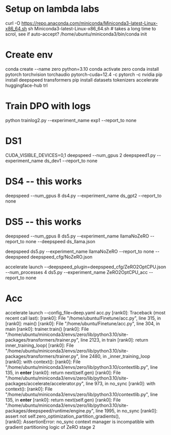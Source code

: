 # Setup on lambda labs
curl -O https://repo.anaconda.com/miniconda/Miniconda3-latest-Linux-x86_64.sh
sh Miniconda3-latest-Linux-x86_64.sh # takes a long time to scrol, see if auto-accept?
/home/ubuntu/miniconda3/bin/conda init

# Create env
conda create --name zero python=3.10
conda activate zero
conda install pytorch torchvision torchaudio pytorch-cuda=12.4 -c pytorch -c nvidia
pip install deepspeed transformers
pip install datasets tokenizers accelerate huggingface-hub trl

# Train DPO with logs
python trainlog2.py --experiment_name exp1 --report_to none

# DS1
CUDA_VISIBLE_DEVICES=0,1 deepspeed --num_gpus 2 deepspeed1.py --experiment_name ds_dev1 --report_to none

# DS4 -- this works
deepspeed --num_gpus 8 ds4.py --experiment_name ds_gpt2 --report_to none


# DS5 -- this works
deepspeed --num_gpus 8 ds5.py --experiment_name llamaNoZeRO --report_to none --deepspeed ds_llama.json

deepspeed ds5.py --experiment_name llamaNoZeRO --report_to none --deepspeed deepspeed_cfg/NoZeRO.json


accelerate launch --deepspeed_plugin=deepspeed_cfg/ZeRO2OptCPU.json --num_processes 4 ds5.py --experiment_name ZeRO2OptCPU_acc --report_to none


# Acc
accelerate launch --config_file=deep.yaml acc.py
[rank0]: Traceback (most recent call last):
[rank0]:   File "/home/ubuntu/Finetune/acc.py", line 315, in <module>
[rank0]:     main()
[rank0]:   File "/home/ubuntu/Finetune/acc.py", line 304, in main
[rank0]:     trainer.train()
[rank0]:   File "/home/ubuntu/miniconda3/envs/zero/lib/python3.10/site-packages/transformers/trainer.py", line 2123, in train
[rank0]:     return inner_training_loop(
[rank0]:   File "/home/ubuntu/miniconda3/envs/zero/lib/python3.10/site-packages/transformers/trainer.py", line 2480, in _inner_training_loop
[rank0]:     with context():
[rank0]:   File "/home/ubuntu/miniconda3/envs/zero/lib/python3.10/contextlib.py", line 135, in __enter__
[rank0]:     return next(self.gen)
[rank0]:   File "/home/ubuntu/miniconda3/envs/zero/lib/python3.10/site-packages/accelerate/accelerator.py", line 973, in no_sync
[rank0]:     with context():
[rank0]:   File "/home/ubuntu/miniconda3/envs/zero/lib/python3.10/contextlib.py", line 135, in __enter__
[rank0]:     return next(self.gen)
[rank0]:   File "/home/ubuntu/miniconda3/envs/zero/lib/python3.10/site-packages/deepspeed/runtime/engine.py", line 1995, in no_sync
[rank0]:     assert not self.zero_optimization_partition_gradients(), \
[rank0]: AssertionError: no_sync context manager is incompatible with gradient partitioning logic of ZeRO stage 2